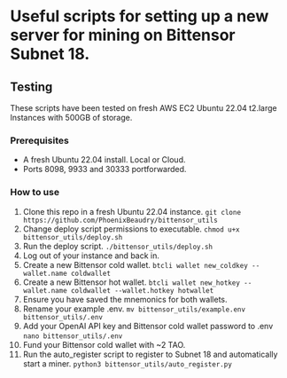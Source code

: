 # Useful scripts for setting up a new server for mining on Bittensor Subnet 18.

## Testing
These scripts have been tested on fresh AWS EC2 Ubuntu 22.04 t2.large Instances with 500GB of storage.

### Prerequisites
- A fresh Ubuntu 22.04 install. Local or Cloud.
- Ports 8098, 9933 and 30333 portforwarded.

### How to use

1. Clone this repo in a fresh Ubuntu 22.04 instance. `git clone https://github.com/PhoenixBeaudry/bittensor_utils`
2. Change deploy script permissions to executable. `chmod u+x bittensor_utils/deploy.sh`
3. Run the deploy script. `./bittensor_utils/deploy.sh`
4. Log out of your instance and back in.
5. Create a new Bittensor cold wallet. `btcli wallet new_coldkey --wallet.name coldwallet`
6. Create a new Bittensor hot wallet. `btcli wallet new_hotkey --wallet.name coldwallet --wallet.hotkey hotwallet`
7. Ensure you have saved the mnemonics for both wallets.
8. Rename your example .env. `mv bittensor_utils/example.env bittensor_utils/.env`
9. Add your OpenAI API key and Bittensor cold wallet password to .env `nano bittensor_utils/.env`
10. Fund your Bittensor cold wallet with ~2 TAO.
11. Run the auto_register script to register to Subnet 18 and automatically start a miner. `python3 bittensor_utils/auto_register.py`
